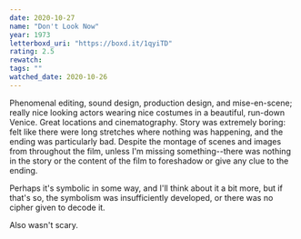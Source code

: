 ```yaml
---
date: 2020-10-27
name: "Don't Look Now"
year: 1973
letterboxd_uri: "https://boxd.it/1qyiTD"
rating: 2.5
rewatch: 
tags: ""
watched_date: 2020-10-26
---
```


Phenomenal editing, sound design, production design, and mise-en-scene; really nice looking actors wearing nice costumes in a beautiful, run-down Venice. Great locations and cinematography. Story was extremely boring: felt like there were long stretches where nothing was happening, and the ending was particularly bad. Despite the montage of scenes and images from throughout the film, unless I'm missing something--there was nothing in the story or the content of the film to foreshadow or give any clue to the ending.

Perhaps it's symbolic in some way, and I'll think about it a bit more, but if that's so, the symbolism was insufficiently developed, or there was no cipher given to decode it.

Also wasn't scary.
